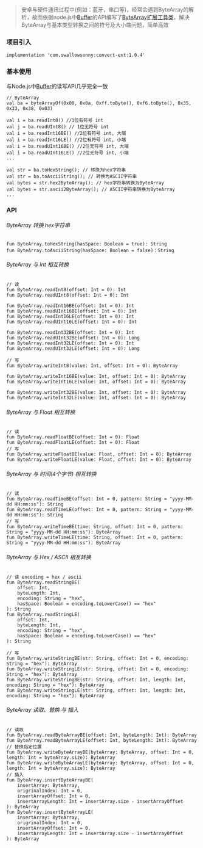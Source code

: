 > 安卓与硬件通讯过程中(例如：蓝牙，串口等)，经常会遇到ByteArray的解析，故而依据node.js中[Buffer](http://nodejs.cn/api/buffer.html)的API编写了[ByteArray扩展工具类](https://github.com/swallowsonny/ConvertExt/blob/master/convertextlibrary/src/main/java/com/swallowsonny/convertextlibrary/ByteArrayExt.kt)，解决ByteArray与基本类型转换之间的符号及大小端问题，简单高效

### 项目引入

`implementation 'com.swallowsonny:convert-ext:1.0.4'`

### 基本使用
与Node.js中[Buffer](http://nodejs.cn/api/buffer.html)的读写API几乎完全一致
```
// ByteArray
val ba = byteArrayOf(0x00, 0x0a, 0xff.toByte(), 0xf6.toByte(), 0x35, 0x33, 0x38, 0x03)

val i = ba.readInt8() //1位有符号 int
val j = ba.readUInt8() // 1位无符号 int
val i = ba.readInt16BE() //2位有符号 int, 大端
val i = ba.readInt16LE() //2位有符号 int, 小端
val i = ba.readUInt16BE() //2位无符号 int, 大端
val i = ba.readUInt16LE() //2位无符号 int, 小端
...

val str = ba.toHexString(); // 转换为hex字符串
val str = ba.toAsciiString(); // 转换为ASCII字符串
val bytes = str.hex2ByteArray(); // hex字符串转换为ByteArray
val bytes = str.ascii2ByteArray(); // ASCII字符串转换为ByteArray
...
```
### API
###### ByteArray 转换 hex字符串
```
fun ByteArray.toHexString(hasSpace: Boolean = true): String
fun ByteArray.toAsciiString(hasSpace: Boolean = false)：String
```
###### ByteArray 与 Int 相互转换 
```
// 读
fun ByteArray.readInt8(offset: Int = 0): Int
fun ByteArray.readUInt8(offset: Int = 0): Int

fun ByteArray.readInt16BE(offset: Int = 0): Int
fun ByteArray.readUInt16BE(offset: Int = 0): Int
fun ByteArray.readInt16LE(offset: Int = 0): Int
fun ByteArray.readUInt16LE(offset: Int = 0): Int

fun ByteArray.readInt32BE(offset: Int = 0): Int
fun ByteArray.readUInt32BE(offset: Int = 0): Long
fun ByteArray.readInt32LE(offset: Int = 0): Int
fun ByteArray.readUInt32LE(offset: Int = 0): Long

// 写
fun ByteArray.writeInt8(value: Int, offset: Int = 0): ByteArray

fun ByteArray.writeInt16BE(value: Int, offset: Int = 0): ByteArray
fun ByteArray.writeInt16LE(value: Int, offset: Int = 0): ByteArray

fun ByteArray.writeInt32BE(value: Int, offset: Int = 0): ByteArray
fun ByteArray.writeInt32LE(value: Int, offset: Int = 0): ByteArray
```
###### ByteArray 与 Float 相互转换 
```
// 读
fun ByteArray.readFloatBE(offset: Int = 0): Float
fun ByteArray.readFloatLE(offset: Int = 0): Float
// 写
fun ByteArray.writeFloatBE(value: Float, offset: Int = 0): ByteArray
fun ByteArray.writeFloatLE(value: Float, offset: Int = 0): ByteArray
```
###### ByteArray 与 时间(4个字节) 相互转换 
```
// 读 
fun ByteArray.readTimeBE(offset: Int = 0, pattern: String = "yyyy-MM-dd HH:mm:ss"): String
fun ByteArray.readTimeLE(offset: Int = 0, pattern: String = "yyyy-MM-dd HH:mm:ss"): String
// 写
fun ByteArray.writeTimeBE(time: String, offset: Int = 0, pattern: String = "yyyy-MM-dd HH:mm:ss"): ByteArray
fun ByteArray.writeTimeLE(time: String, offset: Int = 0, pattern: String = "yyyy-MM-dd HH:mm:ss"): ByteArray
```
###### ByteArray 与 Hex / ASCII 相互转换 
```
// 读 encoding = hex / ascii
fun ByteArray.readStringBE(
    offset: Int,
    byteLength: Int,
    encoding: String = "hex",
    hasSpace: Boolean = encoding.toLowerCase() == "hex"
): String
fun ByteArray.readStringLE(
    offset: Int,
    byteLength: Int,
    encoding: String = "hex",
    hasSpace: Boolean = encoding.toLowerCase() == "hex"
): String

// 写
fun ByteArray.writeStringBE(str: String, offset: Int = 0, encoding: String = "hex"): ByteArray
fun ByteArray.writeStringLE(str: String, offset: Int = 0, encoding: String = "hex"): ByteArray
fun ByteArray.writeStringBE(str: String, offset: Int, length: Int, encoding: String = "hex"): ByteArray
fun ByteArray.writeStringLE(str: String, offset: Int, length: Int, encoding: String = "hex"): ByteArray
```
###### ByteArray 读取、替换 与 插入
```
// 读取
fun ByteArray.readByteArrayBE(offset: Int, byteLength: Int): ByteArray
fun ByteArray.readByteArrayLE(offset: Int, byteLength: Int): ByteArray
// 替换指定位置
fun ByteArray.writeByteArrayBE(byteArray: ByteArray, offset: Int = 0, length: Int = byteArray.size): ByteArray
fun ByteArray.writeByteArrayLE(byteArray: ByteArray, offset: Int = 0, length: Int = byteArray.size): ByteArray
// 插入
fun ByteArray.insertByteArrayBE(
    insertArray: ByteArray,
    origrinalIndex: Int = 0,
    insertArrayOffset: Int = 0,
    insertArrayLength: Int = insertArray.size - insertArrayOffset
): ByteArray
fun ByteArray.insertByteArrayLE(
    insertArray: ByteArray,
    origrinalIndex: Int = 0,
    insertArrayOffset: Int = 0,
    insertArrayLength: Int = insertArray.size - insertArrayOffset
): ByteArray
```










